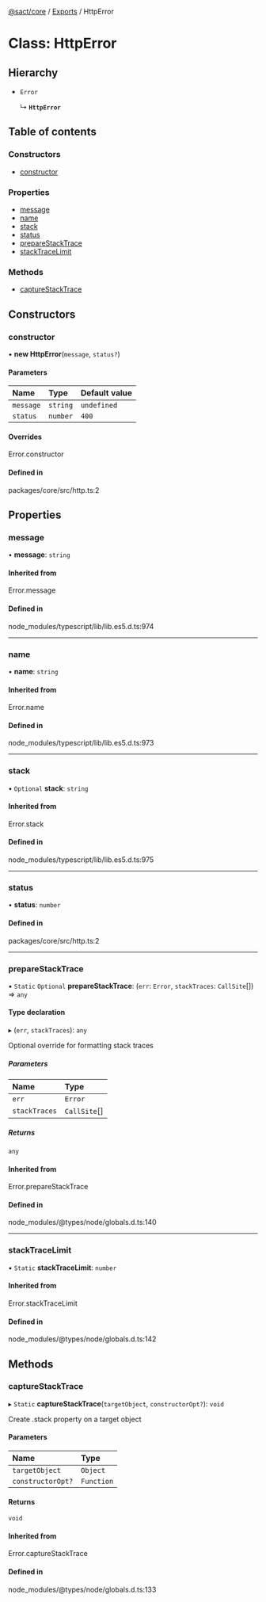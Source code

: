 [@sact/core](../README.md) / [Exports](../modules.md) / HttpError

# Class: HttpError

## Hierarchy

- `Error`

  ↳ **`HttpError`**

## Table of contents

### Constructors

- [constructor](httperror.md#constructor)

### Properties

- [message](httperror.md#message)
- [name](httperror.md#name)
- [stack](httperror.md#stack)
- [status](httperror.md#status)
- [prepareStackTrace](httperror.md#preparestacktrace)
- [stackTraceLimit](httperror.md#stacktracelimit)

### Methods

- [captureStackTrace](httperror.md#capturestacktrace)

## Constructors

### constructor

• **new HttpError**(`message`, `status?`)

#### Parameters

| Name | Type | Default value |
| :------ | :------ | :------ |
| `message` | `string` | `undefined` |
| `status` | `number` | `400` |

#### Overrides

Error.constructor

#### Defined in

packages/core/src/http.ts:2

## Properties

### message

• **message**: `string`

#### Inherited from

Error.message

#### Defined in

node_modules/typescript/lib/lib.es5.d.ts:974

___

### name

• **name**: `string`

#### Inherited from

Error.name

#### Defined in

node_modules/typescript/lib/lib.es5.d.ts:973

___

### stack

• `Optional` **stack**: `string`

#### Inherited from

Error.stack

#### Defined in

node_modules/typescript/lib/lib.es5.d.ts:975

___

### status

• **status**: `number`

#### Defined in

packages/core/src/http.ts:2

___

### prepareStackTrace

▪ `Static` `Optional` **prepareStackTrace**: (`err`: `Error`, `stackTraces`: `CallSite`[]) => `any`

#### Type declaration

▸ (`err`, `stackTraces`): `any`

Optional override for formatting stack traces

##### Parameters

| Name | Type |
| :------ | :------ |
| `err` | `Error` |
| `stackTraces` | `CallSite`[] |

##### Returns

`any`

#### Inherited from

Error.prepareStackTrace

#### Defined in

node_modules/@types/node/globals.d.ts:140

___

### stackTraceLimit

▪ `Static` **stackTraceLimit**: `number`

#### Inherited from

Error.stackTraceLimit

#### Defined in

node_modules/@types/node/globals.d.ts:142

## Methods

### captureStackTrace

▸ `Static` **captureStackTrace**(`targetObject`, `constructorOpt?`): `void`

Create .stack property on a target object

#### Parameters

| Name | Type |
| :------ | :------ |
| `targetObject` | `Object` |
| `constructorOpt?` | `Function` |

#### Returns

`void`

#### Inherited from

Error.captureStackTrace

#### Defined in

node_modules/@types/node/globals.d.ts:133
